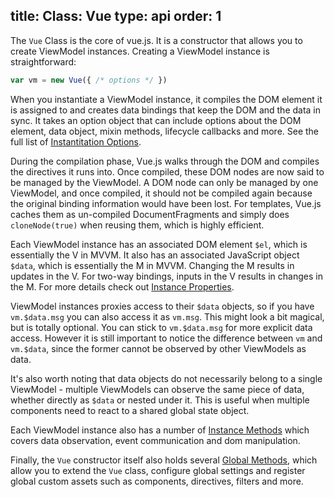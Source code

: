 title: Class: Vue
type: api
order: 1
---

The `Vue` Class is the core of vue.js. It is a constructor that allows you to create ViewModel instances. Creating a ViewModel instance is straightforward:

``` js
var vm = new Vue({ /* options */ })
```

When you instantiate a ViewModel instance, it compiles the DOM element it is assigned to and creates data bindings that keep the DOM and the data in sync. It takes an option object that can include options about the DOM element, data object, mixin methods, lifecycle callbacks and more. See the full list of [Instantitation Options](/api/instantiation-options.html).

During the compilation phase, Vue.js walks through the DOM and compiles the directives it runs into. Once compiled, these DOM nodes are now said to be managed by the ViewModel. A DOM node can only be managed by one ViewModel, and once compiled, it should not be compiled again because the original binding information would have been lost. For templates, Vue.js caches them as un-compiled DocumentFragments and simply does `cloneNode(true)` when reusing them, which is highly efficient.

Each ViewModel instance has an associated DOM element `$el`, which is essentially the V in MVVM. It also has an associated JavaScript object `$data`, which is essentially the M in MVVM. Changing the M results in updates in the V. For two-way bindings, inputs in the V results in changes in the M. For more details check out [Instance Properties](/api/instance-properties.html).

ViewModel instances proxies access to their `$data` objects, so if you have `vm.$data.msg` you can also access it as `vm.msg`. This might look a bit magical, but is totally optional. You can stick to `vm.$data.msg` for more explicit data access. However it is still important to notice the difference between `vm` and `vm.$data`, since the former cannot be observed by other ViewModels as data.

It's also worth noting that data objects do not necessarily belong to a single ViewModel - multiple ViewModels can observe the same piece of data, whether directly as `$data` or nested under it. This is useful when multiple components need to react to a shared global state object.

Each ViewModel instance also has a number of [Instance Methods](/api/instance-methods.html) which covers data observation, event communication and dom manipulation.

Finally, the `Vue` constructor itself also holds several [Global Methods](/api/global-methods.html), which allow you to extend the `Vue` class, configure global settings and register global custom assets such as components, directives, filters and more.